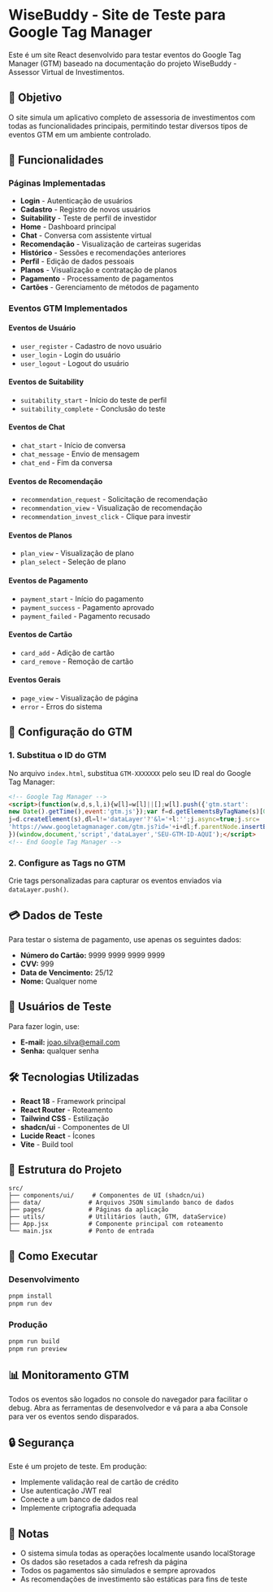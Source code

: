 # WiseBuddy - Site de Teste para Google Tag Manager

Este é um site React desenvolvido para testar eventos do Google Tag Manager (GTM) baseado na documentação do projeto WiseBuddy - Assessor Virtual de Investimentos.

## 🎯 Objetivo

O site simula um aplicativo completo de assessoria de investimentos com todas as funcionalidades principais, permitindo testar diversos tipos de eventos GTM em um ambiente controlado.

## 🚀 Funcionalidades

### Páginas Implementadas
- **Login** - Autenticação de usuários
- **Cadastro** - Registro de novos usuários
- **Suitability** - Teste de perfil de investidor
- **Home** - Dashboard principal
- **Chat** - Conversa com assistente virtual
- **Recomendação** - Visualização de carteiras sugeridas
- **Histórico** - Sessões e recomendações anteriores
- **Perfil** - Edição de dados pessoais
- **Planos** - Visualização e contratação de planos
- **Pagamento** - Processamento de pagamentos
- **Cartões** - Gerenciamento de métodos de pagamento

### Eventos GTM Implementados

#### Eventos de Usuário
- `user_register` - Cadastro de novo usuário
- `user_login` - Login do usuário
- `user_logout` - Logout do usuário

#### Eventos de Suitability
- `suitability_start` - Início do teste de perfil
- `suitability_complete` - Conclusão do teste

#### Eventos de Chat
- `chat_start` - Início de conversa
- `chat_message` - Envio de mensagem
- `chat_end` - Fim da conversa

#### Eventos de Recomendação
- `recommendation_request` - Solicitação de recomendação
- `recommendation_view` - Visualização de recomendação
- `recommendation_invest_click` - Clique para investir

#### Eventos de Planos
- `plan_view` - Visualização de plano
- `plan_select` - Seleção de plano

#### Eventos de Pagamento
- `payment_start` - Início do pagamento
- `payment_success` - Pagamento aprovado
- `payment_failed` - Pagamento recusado

#### Eventos de Cartão
- `card_add` - Adição de cartão
- `card_remove` - Remoção de cartão

#### Eventos Gerais
- `page_view` - Visualização de página
- `error` - Erros do sistema

## 🔧 Configuração do GTM

### 1. Substitua o ID do GTM
No arquivo `index.html`, substitua `GTM-XXXXXXX` pelo seu ID real do Google Tag Manager:

```html
<!-- Google Tag Manager -->
<script>(function(w,d,s,l,i){w[l]=w[l]||[];w[l].push({'gtm.start':
new Date().getTime(),event:'gtm.js'});var f=d.getElementsByTagName(s)[0],
j=d.createElement(s),dl=l!='dataLayer'?'&l='+l:'';j.async=true;j.src=
'https://www.googletagmanager.com/gtm.js?id='+i+dl;f.parentNode.insertBefore(j,f);
})(window,document,'script','dataLayer','SEU-GTM-ID-AQUI');</script>
<!-- End Google Tag Manager -->
```

### 2. Configure as Tags no GTM
Crie tags personalizadas para capturar os eventos enviados via `dataLayer.push()`.

## 💳 Dados de Teste

Para testar o sistema de pagamento, use apenas os seguintes dados:

- **Número do Cartão:** 9999 9999 9999 9999
- **CVV:** 999
- **Data de Vencimento:** 25/12
- **Nome:** Qualquer nome

## 👤 Usuários de Teste

Para fazer login, use:
- **E-mail:** joao.silva@email.com
- **Senha:** qualquer senha

## 🛠️ Tecnologias Utilizadas

- **React 18** - Framework principal
- **React Router** - Roteamento
- **Tailwind CSS** - Estilização
- **shadcn/ui** - Componentes de UI
- **Lucide React** - Ícones
- **Vite** - Build tool

## 📁 Estrutura do Projeto

```
src/
├── components/ui/     # Componentes de UI (shadcn/ui)
├── data/             # Arquivos JSON simulando banco de dados
├── pages/            # Páginas da aplicação
├── utils/            # Utilitários (auth, GTM, dataService)
├── App.jsx           # Componente principal com roteamento
└── main.jsx          # Ponto de entrada
```

## 🚀 Como Executar

### Desenvolvimento
```bash
pnpm install
pnpm run dev
```

### Produção
```bash
pnpm run build
pnpm run preview
```

## 📊 Monitoramento GTM

Todos os eventos são logados no console do navegador para facilitar o debug. Abra as ferramentas de desenvolvedor e vá para a aba Console para ver os eventos sendo disparados.

## 🔒 Segurança

Este é um projeto de teste. Em produção:
- Implemente validação real de cartão de crédito
- Use autenticação JWT real
- Conecte a um banco de dados real
- Implemente criptografia adequada

## 📝 Notas

- O sistema simula todas as operações localmente usando localStorage
- Os dados são resetados a cada refresh da página
- Todos os pagamentos são simulados e sempre aprovados
- As recomendações de investimento são estáticas para fins de teste


